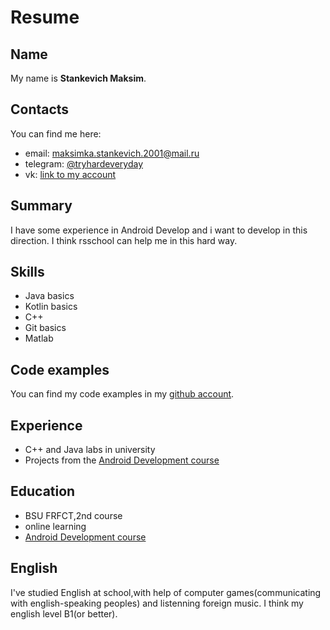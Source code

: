 # **Resume**

## **Name**
My name is **Stankevich Maksim**.

## **Contacts**
You can find me here:
* email: maksimka.stankevich.2001@mail.ru
* telegram: [@tryhardeveryday](https://t.me/tryhardeveryday)
* vk: [link to my account](https://vk.com/tryhardeveryday)

## **Summary**
I have some experience in Android Develop and i want to develop in this direction.
I think rsschool can help me in this hard way.

## **Skills**
* Java basics
* Kotlin basics
* C++ 
* Git basics
* Matlab

## **Code examples**
You can find my code examples in my [github account](https://github.com/WhyLifeIsSoBoring).

## **Experience**
* C++ and Java labs in university
* Projects from the [Android Development course](https://www.udemy.com/course/android-kak-po-notam-a/)

## **Education**
* BSU FRFCT,2nd course
* online learning
* [Android Development course](https://www.udemy.com/course/android-kak-po-notam-a/)

## **English**
I've studied English at school,with help of computer games(communicating with english-speaking peoples) and listenning foreign music.
I think my english level B1(or better).


